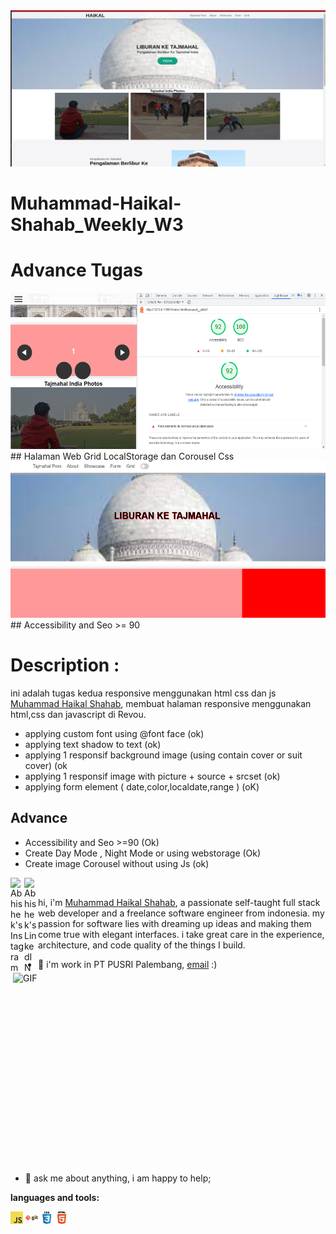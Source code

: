 <img src="image/img/web.png" width="100%" height="250">


# Muhammad-Haikal-Shahab_Weekly_W3


# Advance Tugas

<img src="image/img/Capture.png" width="100%" height="250">
## Halaman Web Grid LocalStorage dan Corousel Css


<img src="image/img/Capture1.png" width="100%" height="250">
## Accessibility and Seo >= 90


# Description :
ini adalah tugas kedua responsive menggunakan html css dan js [Muhammad Haikal Shahab](https://haikalshahab2.netlify.app), membuat halaman responsive menggunakan html,css dan javascript di Revou.

- applying custom font using @font face (ok)
- applying text shadow to text (ok)
- applying 1 responsif background image (using contain cover or suit cover)  (ok
- applying 1 responsif image with picture + source + srcset (ok)
- applying form element ( date,color,localdate,range ) (oK) 

## Advance
- Accessibility and Seo >=90 (Ok)
- Create Day Mode , Night Mode or using  webstorage (Ok)
- Create image Corousel without using Js (ok)


<a href="https://www.instagram.com/haikal02502/">
  <img align="left" alt="Abhishek's Instagram" width="22px" src="https://raw.githubusercontent.com/hussainweb/hussainweb/main/icons/instagram.png"  />
</a>

<a href="https://www.linkedin.com/in/mhaikalshahab/">
  <img align="left" alt="Abhishek's LinkedIN" width="22px" src="https://raw.githubusercontent.com/peterthehan/peterthehan/master/assets/linkedin.svg" />
</a>

<br />

hi, i'm [Muhammad Haikal Shahab](https://haikalshahab2.netlify.app), a passionate self-taught full stack web developer and a freelance software engineer from indonesia. my passion for software lies with dreaming up ideas and making them come true with elegant interfaces. i take great care in the experience, architecture, and code quality of the things I build.


  <img align="right" alt="GIF" src="https://github.com/abhisheknaiidu/abhisheknaiidu/blob/master/code.gif?raw=true" width="500" height="320" />
  
- 💼 i'm work in PT PUSRI Palembang, [email](mailto:haikal.pusri@gmail.com) :)
- 💬 ask me about anything, i am happy to help;

**languages and tools:**  

<code><img height="20" src="https://raw.githubusercontent.com/github/explore/80688e429a7d4ef2fca1e82350fe8e3517d3494d/topics/javascript/javascript.png"></code>
<code><img height="20" src="https://raw.githubusercontent.com/github/explore/80688e429a7d4ef2fca1e82350fe8e3517d3494d/topics/git/git.png"></code>
<code><img height="20" src="https://raw.githubusercontent.com/github/explore/80688e429a7d4ef2fca1e82350fe8e3517d3494d/topics/css/css.png"></code>
<code><img height="20" src="https://raw.githubusercontent.com/github/explore/80688e429a7d4ef2fca1e82350fe8e3517d3494d/topics/html/html.png"></code>


<br>
<br>
<br>



